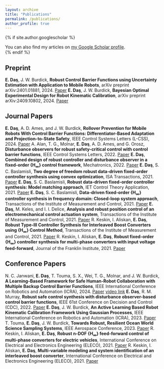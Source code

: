 ```yaml
---
layout: archive
title: "Publications"
permalink: /publications/
author_profile: true
---
```


{% if site.author.googlescholar %}
  <div class="wordwrap">You can also find my articles on <a href="{{site.author.googlescholar}}">my Google Scholar profile</a>.</div>
{% endif %}

## Preprint
**E. Daş**, J. W. Burdick, **Robust Control Barrier Functions using Uncertainty Estimation with Application to Mobile Robots**, arXiv preprint arXiv:2401.01881, 2024. [Paper](https://arxiv.org/pdf/2401.01881)
**E. Daş**, J. W. Burdick, **Bayesian Optimal Experimental Design for Robot Kinematic Calibration**, arXiv preprint arXiv:2409.10802, 2024. [Paper](https://arxiv.org/pdf/2409.10802)

## Journal Papers
**E. Daş**, A. D. Ames, and J. W. Burdick, **Rollover Prevention for Mobile Robots With Control Barrier Functions: Differentiator-Based Adaptation and Projection-to-State Safety**, IEEE Control Systems Letters (L-CSS), 2024. [Paper](https://arxiv.org/pdf/2403.08916)
A. Alan, T. G., Molnar, **E. Daş**, A. D. Ames, and G. Orosz, **Disturbance observers for robust safety-critical control with control barrier functions**, IEEE Control Systems Letters, 2022. [Paper](https://arxiv.org/pdf/2209.08123)
**E. Daş**, **Combined design of robust controller and disturbance observer in a fixed-order {$\text{H}_\infty$} control framework**, Mechatronics, 2022. [Paper](https://www.sciencedirect.com/science/article/pii/S0957415822001301)
**E. Daş**, S. C. Baslamisli, **Two degree of freedom robust data-driven fixed-order controller synthesis using convex optimization**, ISA Transactions, 2021. [Paper](https://www.sciencedirect.com/science/article/pii/S0019057820305474)
**E. Daş**, S. C. Baslamisli, **Robust data-driven fixed-order controller synthesis: Model matching approach**, IET Control Theory Application, 2021. [Paper](https://ietresearch.onlinelibrary.wiley.com/doi/full/10.1049/cth2.12024)
**E. Daş**, S. C. Baslamisli, **Data-driven fixed-order {$\text{H}_\infty$} controller synthesis in frequency domain: Closed-loop system approach**, Transactions of the Institute of Measurement and Control, 2021. [Paper](https://journals.sagepub.com/doi/abs/10.1177/0142331219847741)
**E. Daş**, M. Keles, and I. I. Delice, **Analysis and robust position control of an electromechanical control actuation system**, Transactions of the Institute of Measurement and Control, 2021. [Paper](https://journals.sagepub.com/doi/abs/10.1177/0142331218813421)
R. Keskin, I. Aliskan, **E. Daş**, **Robust Type-III Controller Synthesis for Interleaved Boost Converters using {$\text{H}_\infty$} Control Method**, Transactions of the Institute of Measurement and Control, 2021. [Paper](https://journals.sagepub.com/doi/abs/10.1177/01423312211019560)
R. Keskin, I. Aliskan, **E. Daş**, **Robust fixed-order {$\text{H}_\infty$} controller synthesis for multi-phase converters with input voltage feed-forward**, Journal of the Franklin Institute, 2021. [Paper](https://www.sciencedirect.com/science/article/pii/S001600322300371X)

## Conference Papers
N. C. Janwani, **E. Daş**, T. Touma, S. X., Wei, T. G., Molnar, and J. W. Burdick, **A Learning-Based Framework for Safe Human-Robot Collaboration with Multiple Backup Control Barrier Functions**, IEEE International Conference on Robotics and Automation (ICRA), 2024. [Paper](https://arxiv.org/pdf/2310.05865) [video link](https://youtu.be/41Jh1GD_9Ok)
**E. Daş**, R. M. Murray, **Robust safe control synthesis with disturbance observer-based control barrier functions**, IEEE 61st Conference on Decision and Control (CDC), 2022. [Paper](https://arxiv.org/pdf/2201.05758)
**E. Daş**, J. W. Burdick, **An Active Learning Based Robot Kinematic Calibration Framework Using Gaussian Processes**, IEEE International Conference on Robotics and Automation (ICRA), 2023. [Paper](https://arxiv.org/pdf/2303.03658)
T. Touma, **E. Daş**, J. W. Burdick, **Towards Robust, Resilient Ocean World Science Sampling Systems**, IEEE Aerospace Conference, 2023. [Paper](https://ieeexplore.ieee.org/document/10115718)
R. Keskin, I. Aliskan, **E. Daş**, **Robust n-DOF {$\text{H}_\infty$} feed-forward control of multi-phase converters for electric vehicles**, International Conference on Electrical and Electronics Engineering (ELECO), 2021. [Paper](https://ieeexplore.ieee.org/abstract/document/9677777)
R. Keskin, I. Aliskan, **E. Daş**, **Multi-variable modeling and system identification of an interleaved boost converter**, International Conference on Electrical and Electronics Engineering (ELECO), 2021. [Paper](https://ieeexplore.ieee.org/abstract/document/9677780)
